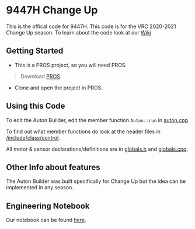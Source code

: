 # 9447H Change Up

This is the offical code for 9447H. This code is for the VRC 2020-2021 Change Up season. To learn about the code look at our
[Wiki](https://github.com/PSASchool/9447H-ChangeUp/wiki#9447h-vex-vrc-2020-2021-change-up-robotics-code)

## Getting Started

- This is a PROS project, so you will need PROS.
> Download [PROS](https://pros.cs.purdue.edu/).
- Clone and open the project in PROS.

## Using this Code

To edit the Auton Builder, edit the member function `Auton::run` in [auton.cpp](https://github.com/PSASchool/9447H-ChangeUp/blob/master/9447H-ChangeUp/src/class/control/auton.cpp).

To find out what member functions do look at the header files in [/include/class/control](https://github.com/PSASchool/9447H-ChangeUp/tree/master/9447H-ChangeUp/include/class).

All motor & sensor declarations/definitions are in [globals.h](https://github.com/PSASchool/9447H-ChangeUp/blob/master/9447H-ChangeUp/include/globals.h) and [globals.cpp](https://github.com/PSASchool/9447H-ChangeUp/blob/master/9447H-ChangeUp/src/globals.cpp).

## Other Info about features

The Auton Builder was built specifically for Change Up but the idea can be implemented in any season.

## Engineering Notebook
Our notebook can be found [here](https://psaschool.github.io/OperationPheasant/intro.html).
